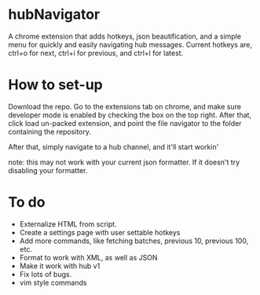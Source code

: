 # hubNavigator

A chrome extension that adds hotkeys, json beautification, and a simple menu for quickly and easily navigating hub messages.
Current hotkeys are, ctrl+o for next, ctrl+i for previous, and ctrl+l for latest.
# How to set-up

Download the repo. Go to the extensions tab on chrome, and make sure developer mode is enabled by checking the box on the top right.
After that, click load un-packed extension, and point the file navigator to the folder containing the repository.

After that, simply navigate to a hub channel, and it'll start workin'

note: this may not work with your current json formatter. If it doesn't try disabling your formatter.

# To do

* Externalize HTML from script.
* Create a settings page with user settable hotkeys
* Add more commands, like fetching batches, previous 10, previous 100, etc. 
* Format to work with XML, as well as JSON
* Make it work with hub v1
* Fix lots of bugs.
* vim style commands

